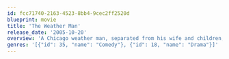 ```yaml
---
id: fcc71740-2163-4523-8bb4-9cec2ff2520d
blueprint: movie
title: 'The Weather Man'
release_date: '2005-10-20'
overview: 'A Chicago weather man, separated from his wife and children, debates whether professional and personal success are mutually exclusive.'
genres: '[{"id": 35, "name": "Comedy"}, {"id": 18, "name": "Drama"}]'
---
```

